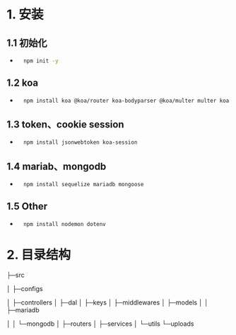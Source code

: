 # 1. 安装

## 1.1 初始化

* ```bash
    npm init -y
    ```

## 1.2 koa

* ```bash
    npm install koa @koa/router koa-bodyparser @koa/multer multer koa-static
    ```

## 1.3 token、cookie session

* ```bash
    npm install jsonwebtoken koa-session
    ```

## 1.4 mariab、mongodb

* ```bash
    npm install sequelize mariadb mongoose
    ```

## 1.5 Other

* ```bash
    npm install nodemon dotenv
    ```

# 2. 目录结构

├─src

│  ├─configs

│  ├─controllers
│  ├─dal
│  ├─keys
│  ├─middlewares
│  ├─models
│  │  ├─mariadb

│  │  └─mongodb
│  ├─routers
│  ├─services
│  └─utils
└─uploads